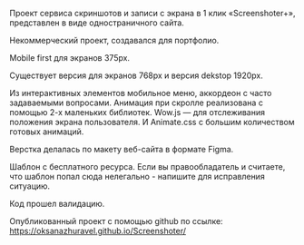 Проект сервиса скриншотов и записи с экрана в 1 клик «Screenshoter+», представлен в виде одностраничного сайта.

Некоммерческий проект, создавался для портфолио.

Mobile first для экранов 375px.

Существует версия для экранов 768px и версия dekstop 1920px.

Из интерактивных элементов мобильное меню, аккордеон с часто задаваемыми вопросами.
Анимация при скролле реализована с помощью 2-х маленьких библиотек.
Wow.js — для отслеживания положения экрана пользователя. И Animate.css с большим количеством готовых анимаций.

Верстка делалась по макету веб-сайта в формате Figma.

Шаблон с бесплатного ресурса.
Если вы правообладатель и считаете, что шаблон попал сюда нелегально - напишите для исправления ситуацию.

Код прошел валидацию.

Опубликованный проект с помощью github по ссылке: https://oksanazhuravel.github.io/Screenshoter/
